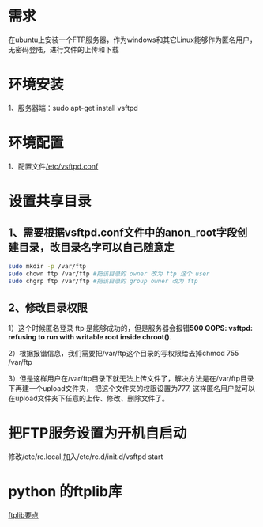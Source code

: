 # 需求
在ubuntu上安装一个FTP服务器，作为windows和其它Linux能够作为匿名用户，无密码登陆，进行文件的上传和下载

# 环境安装
1、服务器端：sudo apt-get install vsftpd

# 环境配置
1、配置文件[/etc/vsftpd.conf](https://github.com/CQ-HC/KylinHome/blob/master/codebase/vsftpd.conf)

# 设置共享目录
## 1、需要根据vsftpd.conf文件中的anon_root字段创建目录，改目录名字可以自己随意定
```bash
sudo mkdir -p /var/ftp
sudo chown ftp /var/ftp #把该目录的 owner 改为 ftp 这个 user
sudo chgrp ftp /var/ftp #把该目录的 group owner 改为 ftp
```

## 2、修改目录权限
1）这个时候匿名登录 ftp 是能够成功的，但是服务器会报错**500 OOPS: vsftpd: refusing to run with writable root inside chroot()**.

2）根据报错信息，我们需要把/var/ftp这个目录的写权限给去掉chmod 755 /var/ftp

3）但是这样用户在/var/ftp目录下就无法上传文件了，解决方法是在/var/ftp目录下再建一个upload文件夹，
把这个文件夹的权限设置为777, 这样匿名用户就可以在upload文件夹下任意的上传、修改、删除文件了。

# 把FTP服务设置为开机自启动
修改/etc/rc.local,加入/etc/rc.d/init.d/vsftpd  start

# python 的ftplib库
[ftplib要点](https://blog.csdn.net/u010005987/article/details/89636420)
